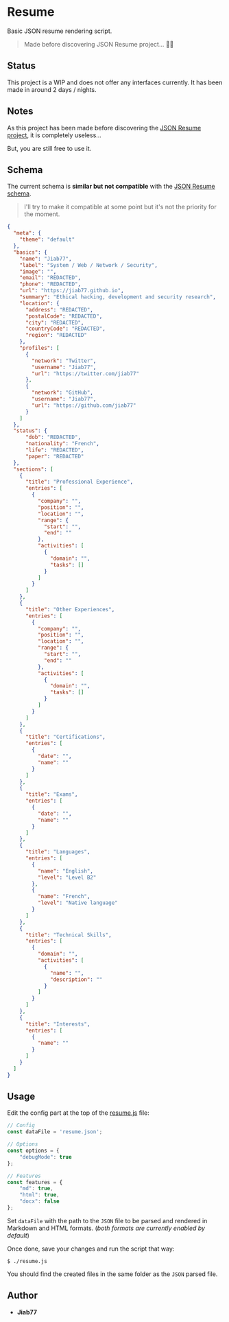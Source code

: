 # Resume

Basic JSON resume rendering script.

> Made before discovering JSON Resume project... 🤦‍♂️

## Status

This project is a WIP and does not offer any interfaces currently. It has been made in around 2 days / nights.

## Notes

As this project has been made before discovering the [JSON Resume project](https://jsonresume.org), it is completely useless...

But, you are still free to use it.

## Schema

The current schema is __similar but not compatible__ with the [JSON Resume schema](https://jsonresume.org/schema).

> I'll try to make it compatible at some point but it's not the priority for the moment.

```json
{
  "meta": {
    "theme": "default"
  },
  "basics": {
    "name": "Jiab77",
    "label": "System / Web / Network / Security",
    "image": "",
    "email": "REDACTED",
    "phone": "REDACTED",
    "url": "https://jiab77.github.io",
    "summary": "Ethical hacking, development and security research",
    "location": {
      "address": "REDACTED",
      "postalCode": "REDACTED",
      "city": "REDACTED",
      "countryCode": "REDACTED",
      "region": "REDACTED"
    },
    "profiles": [
      {
        "network": "Twitter",
        "username": "Jiab77",
        "url": "https://twitter.com/jiab77"
      },
      {
        "network": "GitHub",
        "username": "Jiab77",
        "url": "https://github.com/jiab77"
      }
    ]
  },
  "status": {
      "dob": "REDACTED",
      "nationality": "French",
      "life": "REDACTED",
      "paper": "REDACTED"
  },
  "sections": [
    {
      "title": "Professional Experience",
      "entries": [
        {
          "company": "",
          "position": "",
          "location": "",
          "range": {
            "start": "",
            "end": ""
          },
          "activities": [
            {
              "domain": "",
              "tasks": []
            }
          ]
        }
      ]
    },
    {
      "title": "Other Experiences",
      "entries": [
        {
          "company": "",
          "position": "",
          "location": "",
          "range": {
            "start": "",
            "end": ""
          },
          "activities": [
            {
              "domain": "",
              "tasks": []
            }
          ]
        }
      ]
    },
    {
      "title": "Certifications",
      "entries": [
        {
          "date": "",
          "name": ""
        }
      ]
    },
    {
      "title": "Exams",
      "entries": [
        {
          "date": "",
          "name": ""
        }
      ]
    },
    {
      "title": "Languages",
      "entries": [
        {
          "name": "English",
          "level": "Level B2"
        },
        {
          "name": "French",
          "level": "Native language"
        }
      ]
    },
    {
      "title": "Technical Skills",
      "entries": [
        {
          "domain": "",
          "activities": [
            {
              "name": "",
              "description": ""
            }
          ]
        }
      ]
    },
    {
      "title": "Interests",
      "entries": [
        {
          "name": ""
        }
      ]
    }
  ]
}
```


## Usage

Edit the config part at the top of the [resume.js](resume.js) file:

```js
// Config
const dataFile = 'resume.json';

// Options
const options = {
    "debugMode": true
};

// Features
const features = {
    "md": true,
    "html": true,
    "docx": false
};
```

Set `dataFile` with the path to the `JSON` file to be parsed and rendered in Markdown and HTML formats. (_both formats are currently enabled by default_)

Once done, save your changes and run the script that way:

```console
$ ./resume.js
```

You should find the created files in the same folder as the `JSON` parsed file.

## Author

* __Jiab77__